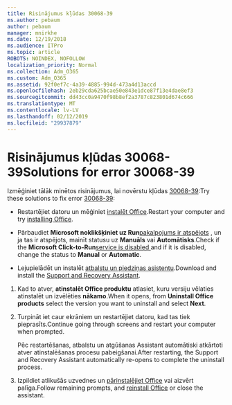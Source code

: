 ```yaml
---
title: Risinājumus kļūdas 30068-39
ms.author: pebaum
author: pebaum
manager: mnirkhe
ms.date: 12/19/2018
ms.audience: ITPro
ms.topic: article
ROBOTS: NOINDEX, NOFOLLOW
localization_priority: Normal
ms.collection: Adm_O365
ms.custom: Adm_O365
ms.assetid: 92f0ef7c-4a39-4885-994d-473a4d13accd
ms.openlocfilehash: 2eb29cda625bcae50e843e1dce87f13e4dae8ef3
ms.sourcegitcommit: dd43cc0a9470f98b8ef2a3787c823801d674c666
ms.translationtype: MT
ms.contentlocale: lv-LV
ms.lasthandoff: 02/12/2019
ms.locfileid: "29937879"
---
```

# <a name="solutions-for-error-30068-39"></a><span data-ttu-id="a8a50-102">Risinājumus kļūdas 30068-39</span><span class="sxs-lookup"><span data-stu-id="a8a50-102">Solutions for error 30068-39</span></span>

<span data-ttu-id="a8a50-103">Izmēģiniet tālāk minētos risinājumus, lai novērstu kļūdas [30068-39](https://support.office.com/article/963ca3e4-217a-4c16-9c02-ff946548357b?wt.mc_id=Alchemy_ClientDIA):</span><span class="sxs-lookup"><span data-stu-id="a8a50-103">Try these solutions to fix error [30068-39](https://support.office.com/article/963ca3e4-217a-4c16-9c02-ff946548357b?wt.mc_id=Alchemy_ClientDIA):</span></span>
  
- <span data-ttu-id="a8a50-104">Restartējiet datoru un mēģiniet [instalēt Office](https://portal.office.com/OLS/MySoftware.aspx).</span><span class="sxs-lookup"><span data-stu-id="a8a50-104">Restart your computer and try [installing Office](https://portal.office.com/OLS/MySoftware.aspx).</span></span>
    
- <span data-ttu-id="a8a50-105">Pārbaudiet **Microsoft noklikšķiniet uz Run**[pakalpojums ir atspējots](https://support.office.com/article/963ca3e4-217a-4c16-9c02-ff946548357b?wt.mc_id=Alchemy_ClientDIA) , un ja tas ir atspējots, mainīt statusu uz **Manuāls** vai **Automātisks**.</span><span class="sxs-lookup"><span data-stu-id="a8a50-105">Check if the **Microsoft Click-to-Run**[service is disabled ](https://support.office.com/article/963ca3e4-217a-4c16-9c02-ff946548357b?wt.mc_id=Alchemy_ClientDIA) and if it is disabled, change the status to **Manual** or **Automatic**.</span></span>
    
- <span data-ttu-id="a8a50-106">Lejupielādēt un instalēt [atbalstu un piedziņas asistentu](https://aka.ms/SARA-OfficeUninstall-Alchemy).</span><span class="sxs-lookup"><span data-stu-id="a8a50-106">Download and install the [Support and Recovery Assistant](https://aka.ms/SARA-OfficeUninstall-Alchemy).</span></span>
    
1. <span data-ttu-id="a8a50-107">Kad to atver, **atinstalēt Office produktu** atlasiet, kuru versiju vēlaties atinstalēt un izvēlēties **nākamo**.</span><span class="sxs-lookup"><span data-stu-id="a8a50-107">When it opens, from **Uninstall Office products** select the version you want to uninstall and select **Next**.</span></span> 
    
2. <span data-ttu-id="a8a50-108">Turpināt iet caur ekrāniem un restartējiet datoru, kad tas tiek pieprasīts.</span><span class="sxs-lookup"><span data-stu-id="a8a50-108">Continue going through screens and restart your computer when prompted.</span></span>
    
    <span data-ttu-id="a8a50-109">Pēc restartēšanas, atbalstu un atgūšanas Assistant automātiski atkārtoti atver atinstalēšanas procesu pabeigšanai.</span><span class="sxs-lookup"><span data-stu-id="a8a50-109">After restarting, the Support and Recovery Assistant automatically re-opens to complete the uninstall process.</span></span>
    
3. <span data-ttu-id="a8a50-110">Izpildiet atlikušās uzvednes un [pārinstalējiet Office](https://portal.office.com/OLS/MySoftware.aspx) vai aizvērt palīga.</span><span class="sxs-lookup"><span data-stu-id="a8a50-110">Follow remaining prompts, and [reinstall Office](https://portal.office.com/OLS/MySoftware.aspx) or close the assistant.</span></span> 
    

